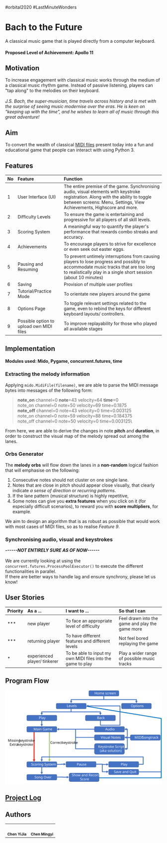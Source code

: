 #orbital2020 #LastMinuteWonders
# Bach to the Future
A classical music game that is played directly from a computer keyboard.

#### Proposed Level of Achievement: Apollo 11

## Motivation
To increase engagement with classical music works through the medium of a classical music rhythm game. Instead of passive listening, players can "tap along" to the melodies on their keyboard.\
\
*J.S. Bach, the super-musician, time travels across history and is met with the surprise of seeing music modernise over the eras. He is keen on "keeping up with the time", and he wishes to learn all of music through this great adventure!*

## Aim
To convert the wealth of classical [MIDI files](https://en.scratch-wiki.info/wiki/MIDI_Notes) present today into a fun and educational game that people can interact with using Python 3.

## Features

| No | Feature | Function |
|:--|:--|:--|
| 1 | User Interface (UI) | The entire premise of the game. Synchronising audio, visual elements with keystroke registration. Along with the ability to toggle between screens: Menu, Settings, View Achievements, Highscore and more.|
| 2 | Difficulty Levels | To ensure the game is entertaining and progressive for all players of all skill levels. |
| 3 | Scoring System | A meaningful way to quantify the player's performance that rewards combo streaks and accuracy. |
| 4 | Achievements | To encourage players to strive for excellence or even seek out easter eggs. |
| 5 | Pausing and Resuming | To prevent untimely interruptions from causing players to lose progress and possibly to accommodate music tracks that are too long to realistically play in a single short session (about 10 minutes) |
| 6 | Saving | Provision of multiple user profiles |
| 7 | Tutorial/Practice Mode | To orientate new players around the game |
| 8 | Options Page | To toggle relevant settings related to the game, even to rebind the keys for different keyboard layouts/ controllers. |
| 9 | Possible option to upload own MIDI files | To improve replayability for those who played all available stages |

## Implementation
#### Modules used: Mido, Pygame, concurrent.futures, time
### Extracting the melody information
Applying `mido.MidiFile(filename)`, we are able to parse the MIDI message bytes into messages of the following form:

> **note_on** channel=0 **note**=43 velocity=64 **time**=0\
> note_on channel=0 note=50 velocity=69 time=0.1875\
> **note_off** channel=0 note=43 velocity=0 time=0.003125\
> note_on channel=0 note=59 velocity=88 time=0.184375\
> note_off channel=0 note=50 velocity=0 time=0.003125\

From here, we are able to derive the changes in note **pitch** and **duration**, in order to construct the visual map of the melody spread out among the lanes.

### Orbs Generator
The **melody orbs** will flow down the lanes in a **non-random** logical fashion that will emphasise on the following:
1. Consecutive notes should not cluster on one single lane.
2. Notes that are close in pitch should appear close visually, that clearly indicate *a sense of direction* or *recurring patterns*.
3. If the lane pattern (musical structure) is highly repetitive, <insert bonus feature here>
4. Some notes can give you **extra features** when you click on it (for especially difficult scenarios), to reward you with **score multipliers**, for example.

We aim to design an algorithm that is as robust as possible that would work with most cases of MIDI files, so as to realise *Feature 9*.

### Synchronising audio, visual and keystrokes
***------NOT ENTIRELY SURE AS OF NOW------***\
\
We are currently looking at using the `concurrent.futures.ProcessPoolExecutor()` to execute the different functionalities in parallel.\
If there are better ways to handle lag and ensure synchrony, please let us know!

## User Stories

| Priority | As a ... | I want to ... | So that I can |
|:--|:--|:--|:--|
| *** | new player | To face an appropriate level of difficulty | Feel drawn into the game and play the game more |
| *** | returning player | To have different features and different levels | Not feel bored replaying the game |
| * | experienced player/ tinkerer | To be able to input my own MIDI files into the game to play | Play a wider range of possible music tracks |

## Program Flow
<img alt="Program Flow" src="./Program Flow.svg">



## [Project Log](https://docs.google.com/spreadsheets/d/1cvhibKC6C2piTqb6wom9Ge8BIiDPPLDGw0afi3QZ9Ro/edit?usp=sharing)

## Authors
<table>
  <tr>
    <td align="center"><img src="https://avatars.githubusercontent.com/chence08" width="100px;" alt=""/><br /><sub><b>Chen YiJia</b></sub><br /></td>
    <td align="center"><img src="https://avatars.githubusercontent.com/mingyi456" width="100px;" alt=""/><br /><sub><b>Chen Mingyi</b></sub><br /></td>
  </tr>
<table>

